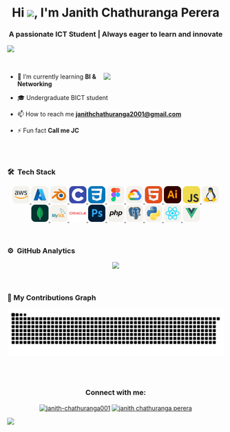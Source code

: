 <h1 align="center">Hi <img src="https://media.giphy.com/media/hvRJCLFzcasrR4ia7z/giphy.gif" width="35">, I'm Janith Chathuranga Perera</h1>
<h3 align="center">A passionate ICT Student | Always eager to learn and innovate</h3>

<a href="https://www.youtube.com/watch?v=dQw4w9WgXcQ"><img src="https://user-images.githubusercontent.com/73097560/115834477-dbab4500-a447-11eb-908a-139a6edaec5c.gif"></a>

</br>

<picture> <img align="right" src="https://github.com/7oSkaaa/7oSkaaa/blob/main/Images/Right_Side.gif?raw=true" width = 280px></picture>


- 🌱 I’m currently learning **BI & Networking**

-  🎓 Undergraduate BICT student

- 📫 How to reach me **janithchathuranga2001@gmail.com**

- ⚡ Fun fact **Call me JC**

</br></br>

    
 
### 🛠 &nbsp;Tech Stack
<p align="center">
  <a href="https://skillicons.dev">
<a href="https://aws.amazon.com" target="_blank" rel="noreferrer"> <img src="https://github.com/tandpfun/skill-icons/blob/main/icons/AWS-Light.svg" alt="aws" width="40" height="40"/> </a> 
<a href="https://azure.microsoft.com/en-in/" target="_blank" rel="noreferrer"> <img src="https://github.com/tandpfun/skill-icons/blob/main/icons/Azure-Light.svg" alt="azure" width="40" height="40"/> </a> 
<a href="https://www.blender.org/" target="_blank" rel="noreferrer"> <img src="https://github.com/tandpfun/skill-icons/blob/main/icons/Blender-Light.svg" alt="blender" width="40" height="40"/> </a> 
<a href="https://www.cprogramming.com/" target="_blank" rel="noreferrer"> <img src="https://github.com/tandpfun/skill-icons/blob/main/icons/C.svg" alt="c" width="40" height="40"/> </a> 
<a href="https://www.w3schools.com/css/" target="_blank" rel="noreferrer"> <img src="https://github.com/tandpfun/skill-icons/blob/main/icons/CSS.svg" alt="css3" width="40" height="40"/> </a> 
<a href="https://www.figma.com/" target="_blank" rel="noreferrer"> <img src="https://github.com/tandpfun/skill-icons/blob/main/icons/Figma-Light.svg" width="40" height="40"/> </a> 
<a href="https://cloud.google.com" target="_blank" rel="noreferrer"> <img src="https://github.com/tandpfun/skill-icons/blob/main/icons/GCP-Light.svg" alt="gcp" width="40" height="40"/> </a> 
<a href="https://www.w3.org/html/" target="_blank" rel="noreferrer"> <img src="https://github.com/tandpfun/skill-icons/blob/main/icons/HTML.svg" alt="html5" width="40" height="40"/> </a> 
<a href="https://www.adobe.com/in/products/illustrator.html" target="_blank" rel="noreferrer"> <img src="https://github.com/tandpfun/skill-icons/blob/main/icons/Illustrator.svg" alt="illustrator" width="40" height="40"/></a> 
<a href="https://developer.mozilla.org/en-US/docs/Web/JavaScript" target="_blank" rel="noreferrer"> <img src="https://github.com/tandpfun/skill-icons/blob/main/icons/JavaScript.svg" alt="javascript" width="40" height="40"/> </a> 
<a href="https://www.linux.org/" target="_blank" rel="noreferrer"> <img src="https://github.com/tandpfun/skill-icons/blob/main/icons/Linux-Light.svg" alt="linux" width="40" height="40"/> </a> 
<a href="https://www.mongodb.com/" target="_blank" rel="noreferrer"> <img src="https://github.com/tandpfun/skill-icons/blob/main/icons/MongoDB.svg" alt="mongodb" width="40" height="40"/> </a> 
<a href="https://www.mysql.com/" target="_blank" rel="noreferrer"> <img src="https://github.com/tandpfun/skill-icons/blob/main/icons/MySQL-Light.svg" alt="mysql" width="40" height="40"/> </a> 
<a href="https://www.oracle.com/" target="_blank" rel="noreferrer"> <img src="https://raw.githubusercontent.com/devicons/devicon/master/icons/oracle/oracle-original.svg" alt="oracle" width="40" height="40"/> </a> <a href="https://www.photoshop.com/en" target="_blank" rel="noreferrer"> <img src="https://github.com/tandpfun/skill-icons/blob/main/icons/Photoshop.svg" alt="photoshop" width="40" height="40"/> </a> 
<a href="https://www.php.net" target="_blank" rel="noreferrer"> <img src="https://github.com/tandpfun/skill-icons/blob/main/icons/PHP-Light.svg" alt="php" width="40" height="40"/> </a> 
<a href="https://www.postgresql.org" target="_blank" rel="noreferrer"> <img src="https://github.com/tandpfun/skill-icons/blob/main/icons/PostgreSQL-Light.svg" alt="postgresql" width="40" height="40"/> </a> 
<a href="https://www.python.org" target="_blank" rel="noreferrer"> <img src="https://github.com/tandpfun/skill-icons/blob/main/icons/Python-Light.svg" alt="python" width="40" height="40"/> </a> <a href="https://reactjs.org/" target="_blank" rel="noreferrer"> <img src="https://github.com/tandpfun/skill-icons/blob/main/icons/React-Light.svg" alt="react" width="40" height="40"/> </a> 
<a href="https://vuejs.org/" target="_blank" rel="noreferrer"> <img src="https://github.com/tandpfun/skill-icons/blob/main/icons/VueJS-Light.svg" alt="vuejs" width="40" height="40"/> </a> 
</p>
 </a>
</p>

</br>

### ⚙️ &nbsp;GitHub Analytics

<p align="center">
<a href="https://github.com/"Janith-Chathuranga">
  <img height="180em" src="https://github-readme-stats-eight-theta.vercel.app/api?username=Janith-Chathuranga&show_icons=true&theme=algolia&include_all_commits=true&count_private=true"/>

</a>
</p>

</br>

### 🐍 My Contributions Graph
	
<p align = "center">
	<img src = "https://github.com/7oSkaaa/7oSkaaa/blob/output/github-contribution-grid-snake.svg?" alt = "Snake Game"/>
</p>

</br></br>

<h3 align="center">Connect with me:</h3>
<p align="center">
<a href="https://linkedin.com/in/janith-chathuranga001" target="blank"><img align="center" src="https://raw.githubusercontent.com/rahuldkjain/github-profile-readme-generator/master/src/images/icons/Social/linked-in-alt.svg" alt="janith-chathuranga001" height="30" width="40" /></a>
<a href="https://fb.com/janith chathuranga perera" target="blank"><img align="center" src="https://raw.githubusercontent.com/rahuldkjain/github-profile-readme-generator/master/src/images/icons/Social/facebook.svg" alt="janith chathuranga perera" height="30" width="40" /></a>
</p>
<a href="https://www.youtube.com/watch?v=dQw4w9WgXcQ"><img src="https://user-images.githubusercontent.com/73097560/115834477-dbab4500-a447-11eb-908a-139a6edaec5c.gif"></a>
